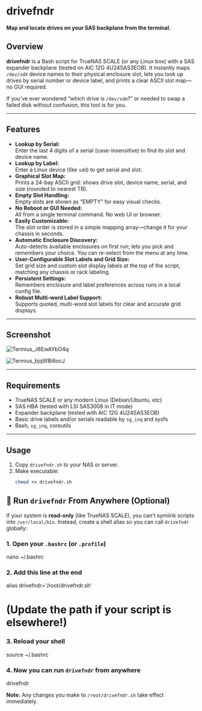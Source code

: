 # drivefndr

**Map and locate drives on your SAS backplane from the terminal.**

## Overview

**drivefndr** is a Bash script for TrueNAS SCALE (or any Linux box) with a SAS expander backplane (tested on AIC 12G 4U24SAS3EOB). It instantly maps `/dev/sdX` device names to their physical enclosure slot, lets you look up drives by serial number or device label, and prints a clear ASCII slot map—no GUI required.

If you’ve ever wondered “which drive is `/dev/sdm`?” or needed to swap a failed disk without confusion, this tool is for you.

---

## Features

- **Lookup by Serial:**  
  Enter the last 4 digits of a serial (case-insensitive) to find its slot and device name.
- **Lookup by Label:**  
  Enter a Linux device (like `sdd`) to get serial and slot.
- **Graphical Slot Map:**  
  Prints a 24-bay ASCII grid: shows drive slot, device name, serial, and size (rounded to nearest TB).
- **Empty Slot Handling:**  
  Empty slots are shown as “EMPTY” for easy visual checks.
- **No Reboot or GUI Needed:**  
  All from a single terminal command. No web UI or browser.
- **Easily Customizable:**  
  The slot order is stored in a simple mapping array—change it for your chassis in seconds.
- **Automatic Enclosure Discovery:**  
  Auto-detects available enclosures on first run; lets you pick and remembers your choice. You can re-select from the menu at any time.
- **User-Configurable Slot Labels and Grid Size:**  
  Set grid size and custom slot display labels at the top of the script, matching any chassis or rack labeling.
- **Persistent Settings:**  
  Remembers enclosure and label preferences across runs in a local config file.
- **Robust Multi-word Label Support:**  
  Supports quoted, multi-word slot labels for clear and accurate grid displays.


---

## Screenshot


![Termius_J6EwAYbO4q](https://github.com/user-attachments/assets/f2970bec-d61b-47ef-b336-728036abcc0d)

![Termius_bjqWBi6ocJ](https://github.com/user-attachments/assets/492a2a52-c2a4-41be-b399-9144eb4cf093)

---

## Requirements

- TrueNAS SCALE or any modern Linux (Debian/Ubuntu, etc)
- SAS HBA (tested with LSI SAS3008 in IT mode)
- Expander backplane (tested with AIC 12G 4U24SAS3EOB)
- Basic drive labels and/or serials readable by `sg_inq` and sysfs
- Bash, `sg_inq`, coreutils

---

## Usage

1. Copy `drivefndr.sh` to your NAS or server.
2. Make executable:
   ```bash
   chmod +x drivefndr.sh

## 🏁 Run `drivefndr` From Anywhere (Optional)

If your system is **read-only** (like TrueNAS SCALE), you can't symlink scripts into `/usr/local/bin`.
Instead, create a shell alias so you can call `drivefndr` globally:

### 1. Open your `.bashrc` (or `.profile`)
nano ~/.bashrc

### 2. Add this line at the end
alias drivefndr='/root/drivefndr.sh'
# (Update the path if your script is elsewhere!)

### 3. Reload your shell
source ~/.bashrc

### 4. Now you can run `drivefndr` from anywhere
drivefndr

**Note:**
Any changes you make to `/root/drivefndr.sh` take effect immediately.

